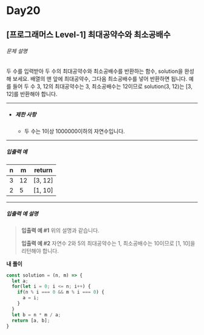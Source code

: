 # Day20



## [프로그래머스 Level-1] 최대공약수와 최소공배수



###### 문제 설명

두 수를 입력받아 두 수의 최대공약수와 최소공배수를 반환하는 함수, solution을 완성해 보세요. 배열의 맨 앞에 최대공약수, 그다음 최소공배수를 넣어 반환하면 됩니다. 예를 들어 두 수 3, 12의 최대공약수는 3, 최소공배수는 12이므로 solution(3, 12)는 [3, 12]를 반환해야 합니다.

------

- ##### 제한 사항

  - 두 수는 1이상 1000000이하의 자연수입니다.

------



##### 입출력 예

| n    | m    | return  |
| ---- | ---- | ------- |
| 3    | 12   | [3, 12] |
| 2    | 5    | [1, 10] |

------



##### 입출력 예 설명

> **입출력 예 #1**
> 위의 설명과 같습니다.
>
> **입출력 예 #2**
> 자연수 2와 5의 최대공약수는 1, 최소공배수는 10이므로 [1, 10]을 리턴해야 합니다.



**내 풀이**

```js
const solution = (n, m) => {
  let a;
  for(let i = 0; i <= n; i++) {
    if(n % i === 0 && m % i === 0) {
      a = i;
    }
  }
  let b = n * m / a;
  return [a, b];
}
```

